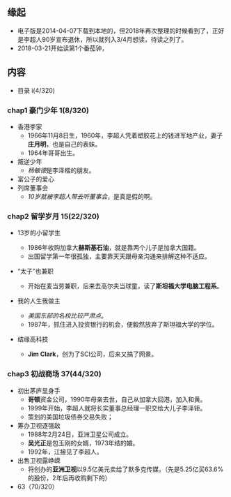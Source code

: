 ##  缘起
+ 电子版是2014-04-07下载到本地的，但2018年再次整理的时候看到了，正好是李超人90岁宣布退休，所以就列入3/4月想读，待读之列了。
+ 2018-03-21开始读第1个番茄钟，

##  内容
+ 目录  i(4/320)

###  chap1 豪门少年 1(8/320)
+ 香港李家
    + 1966年11月8日生，1960年，李超人凭着塑胶花上的钱进军地产业，妻子**庄月明**，也是自己的表妹。
    + 1964年哥哥出生。
+ 叛逆少年
    + *杨敏德*是李泽楷的朋友。
+ 富公子的爱心
+ 列席董事会
    + *10岁就被李超人带去听董事会*，是真是假的啊。

###  chap2 留学岁月 15(22/320)
+ 13岁的小留学生
    + 1986年收购加拿大**赫斯基石油**，就是靠两个儿子是加拿大国籍。
    + 出国留学第一年很孤独，主要靠天天跟母亲沟通来排解这种不适应。
+ “太子”也兼职
    + 开始在麦当劳兼职，后来去高尔夫当球童，读了**斯坦福大学电脑工程系**。
+ 我的人生我做主
    + *美国东部的名校比较严肃点*。
    + 1987年，抓住进入投资银行的机会，便毅然放弃了斯坦福大学的学位。

+ 结缘高科技
    + **Jim Clark**，创为了SCI公司，后来又搞了网景。

###  chap3 初战商场 37(44/320)
+ 初出茅庐显身手
    + **哥顿**资金公司，1990年母亲去世，自己从加拿大回港，加入和黄。
    + 1999年开始，李超人就将长实董事总经理一职交给大儿子李泽钜。
    + 策划的美国垃圾债券交易失败；
+ 筹办卫视逐强敌
    + 1988年2月24日，亚洲卫星公司成立。
    + **吴光正**是包玉刚的女婿，1973年结的婚。
    + 1992年，江接见了李超人。
+ 出售卫视露峥嵘 
    + 将创办的**亚洲卫视**以9.5亿美元卖给了默多克传媒。（先是5.25亿买63.6%的股份，2年后再收购剩下的）
+ 63（70/320）